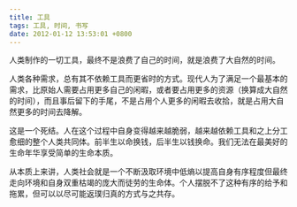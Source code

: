 ```yaml
---
title: 工具
tags: 工具, 时间, 书写
date: 2012-01-12 13:53:01 +0800
---
```



人类制作的一切工具，最终不是浪费了自己的时间，就是浪费了大自然的时间。

人类各种需求，总有其不依赖工具而更省时的方式。现代人为了满足一个最基本的需求，比原始人需要占用更多自己的闲暇，或者要占用更多的资源（换算成大自然的时间），而且事后留下的手尾，不是占用个人更多的闲暇去收拾，就是占用大自然更多的时间去降解。

这是一个死结。人在这个过程中自身变得越来越脆弱，越来越依赖工具和之上分工愈细的整个人类共同体。前半生以命换钱，后半生以钱换命。我们无法在最美好的生命年华享受简单的生命本质。

从本质上来讲，人类社会就是一个不断汲取环境中低熵以提高自身有序程度但最终走向环境和自身双重枯竭的庞大而徒劳的生命体。个人摆脱不了这种有序的给予和拖累，但可以以尽可能返璞归真的方式与之共存。

